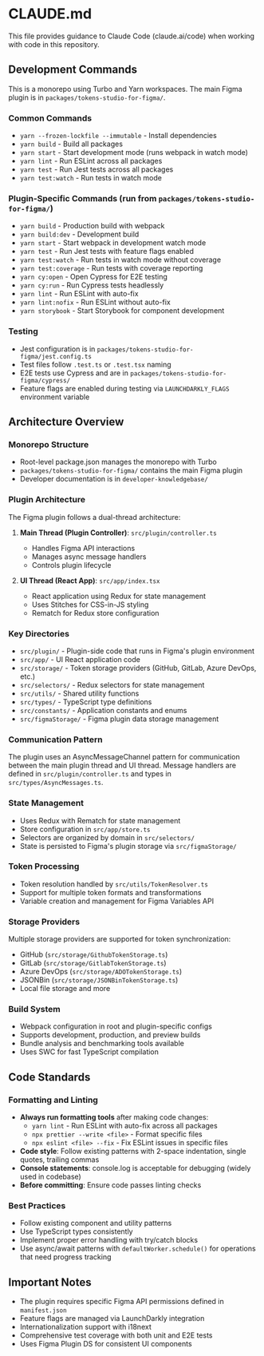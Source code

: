 # CLAUDE.md

This file provides guidance to Claude Code (claude.ai/code) when working with code in this repository.

## Development Commands

This is a monorepo using Turbo and Yarn workspaces. The main Figma plugin is in `packages/tokens-studio-for-figma/`.

### Common Commands

- `yarn --frozen-lockfile --immutable` - Install dependencies
- `yarn build` - Build all packages
- `yarn start` - Start development mode (runs webpack in watch mode)
- `yarn lint` - Run ESLint across all packages
- `yarn test` - Run Jest tests across all packages
- `yarn test:watch` - Run tests in watch mode

### Plugin-Specific Commands (run from `packages/tokens-studio-for-figma/`)

- `yarn build` - Production build with webpack
- `yarn build:dev` - Development build
- `yarn start` - Start webpack in development watch mode
- `yarn test` - Run Jest tests with feature flags enabled
- `yarn test:watch` - Run tests in watch mode without coverage
- `yarn test:coverage` - Run tests with coverage reporting
- `yarn cy:open` - Open Cypress for E2E testing
- `yarn cy:run` - Run Cypress tests headlessly
- `yarn lint` - Run ESLint with auto-fix
- `yarn lint:nofix` - Run ESLint without auto-fix
- `yarn storybook` - Start Storybook for component development

### Testing

- Jest configuration is in `packages/tokens-studio-for-figma/jest.config.ts`
- Test files follow `.test.ts` or `.test.tsx` naming
- E2E tests use Cypress and are in `packages/tokens-studio-for-figma/cypress/`
- Feature flags are enabled during testing via `LAUNCHDARKLY_FLAGS` environment variable

## Architecture Overview

### Monorepo Structure

- Root-level package.json manages the monorepo with Turbo
- `packages/tokens-studio-for-figma/` contains the main Figma plugin
- Developer documentation is in `developer-knowledgebase/`

### Plugin Architecture

The Figma plugin follows a dual-thread architecture:

1. **Main Thread (Plugin Controller)**: `src/plugin/controller.ts`

   - Handles Figma API interactions
   - Manages async message handlers
   - Controls plugin lifecycle

2. **UI Thread (React App)**: `src/app/index.tsx`
   - React application using Redux for state management
   - Uses Stitches for CSS-in-JS styling
   - Rematch for Redux store configuration

### Key Directories

- `src/plugin/` - Plugin-side code that runs in Figma's plugin environment
- `src/app/` - UI React application code
- `src/storage/` - Token storage providers (GitHub, GitLab, Azure DevOps, etc.)
- `src/selectors/` - Redux selectors for state management
- `src/utils/` - Shared utility functions
- `src/types/` - TypeScript type definitions
- `src/constants/` - Application constants and enums
- `src/figmaStorage/` - Figma plugin data storage management

### Communication Pattern

The plugin uses an AsyncMessageChannel pattern for communication between the main plugin thread and UI thread. Message handlers are defined in `src/plugin/controller.ts` and types in `src/types/AsyncMessages.ts`.

### State Management

- Uses Redux with Rematch for state management
- Store configuration in `src/app/store.ts`
- Selectors are organized by domain in `src/selectors/`
- State is persisted to Figma's plugin storage via `src/figmaStorage/`

### Token Processing

- Token resolution handled by `src/utils/TokenResolver.ts`
- Support for multiple token formats and transformations
- Variable creation and management for Figma Variables API

### Storage Providers

Multiple storage providers are supported for token synchronization:

- GitHub (`src/storage/GithubTokenStorage.ts`)
- GitLab (`src/storage/GitlabTokenStorage.ts`)
- Azure DevOps (`src/storage/ADOTokenStorage.ts`)
- JSONBin (`src/storage/JSONBinTokenStorage.ts`)
- Local file storage and more

### Build System

- Webpack configuration in root and plugin-specific configs
- Supports development, production, and preview builds
- Bundle analysis and benchmarking tools available
- Uses SWC for fast TypeScript compilation

## Code Standards

### Formatting and Linting

- **Always run formatting tools** after making code changes:
  - `yarn lint` - Run ESLint with auto-fix across all packages
  - `npx prettier --write <file>` - Format specific files
  - `npx eslint <file> --fix` - Fix ESLint issues in specific files
- **Code style**: Follow existing patterns with 2-space indentation, single quotes, trailing commas
- **Console statements**: console.log is acceptable for debugging (widely used in codebase)
- **Before committing**: Ensure code passes linting checks

### Best Practices

- Follow existing component and utility patterns
- Use TypeScript types consistently
- Implement proper error handling with try/catch blocks
- Use async/await patterns with `defaultWorker.schedule()` for operations that need progress tracking

## Important Notes

- The plugin requires specific Figma API permissions defined in `manifest.json`
- Feature flags are managed via LaunchDarkly integration
- Internationalization support with i18next
- Comprehensive test coverage with both unit and E2E tests
- Uses Figma Plugin DS for consistent UI components

